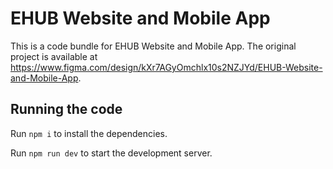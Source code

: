 
  # EHUB Website and Mobile App

  This is a code bundle for EHUB Website and Mobile App. The original project is available at https://www.figma.com/design/kXr7AGyOmchlx10s2NZJYd/EHUB-Website-and-Mobile-App.

  ## Running the code

  Run `npm i` to install the dependencies.

  Run `npm run dev` to start the development server.
  